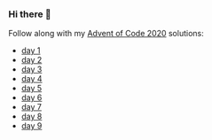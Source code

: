 ### Hi there 👋

Follow along with my [Advent of Code 2020](https://adventofcode.com) solutions:

- [day 1](https://gist.github.com/Mellen/0f35c287a8eae480a3357cd37e11976e)
- [day 2](https://gist.github.com/Mellen/857a8c4b123888dad40707ca5d7c7718) 
- [day 3](https://gist.github.com/Mellen/bc5388b96ed3b1dfef3af3c6b4d5138b) 
- [day 4](https://gist.github.com/Mellen/876c8061f83b8f0c1fd14b742dba4d4e)
- [day 5](https://gist.github.com/Mellen/3b2db2540bb6d4e4c1083461d0a22140)
- [day 6](https://gist.github.com/Mellen/0129f54fe5c9559a4e01cd008ff36278)
- [day 7](https://gist.github.com/Mellen/edd62f5310b2576c868f8a1cb366b938)
- [day 8](https://gist.github.com/Mellen/e0f69c71aa55bca63cd2fa53a90254a8)
- [day 9](https://gist.github.com/Mellen/21efb67ce89529e8ce830764c4b18261)

<!--
**Mellen/Mellen** is a ✨ _special_ ✨ repository because its `README.md` (this file) appears on your GitHub profile.

Here are some ideas to get you started:

- 🔭 I’m currently working on ...
- 🌱 I’m currently learning ...
- 👯 I’m looking to collaborate on ...
- 🤔 I’m looking for help with ...
- 💬 Ask me about ...
- 📫 How to reach me: ...
- 😄 Pronouns: ...
- ⚡ Fun fact: ...
-->
